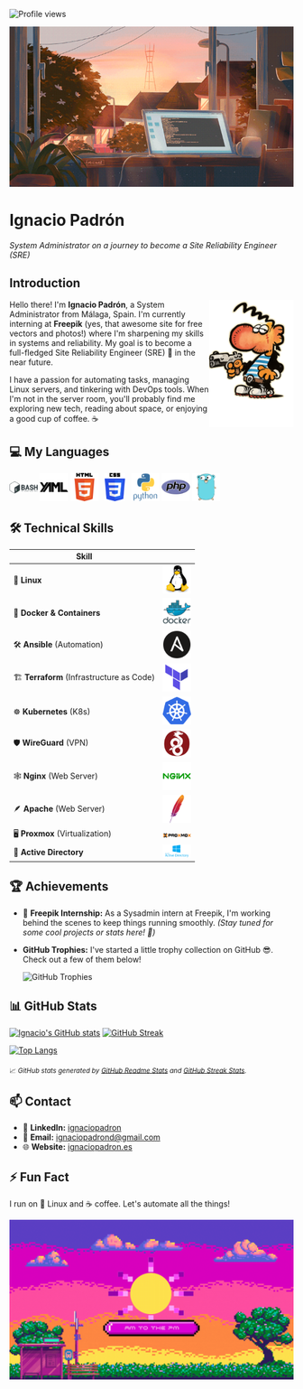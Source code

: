 
<img src="https://komarev.com/ghpvc/?username=ignaciopadron&style=flat-square&color=blue" alt="Profile views" /> <br>
<!-- Banner image -->
![GitHub Banner](images/ventana.gif)

# Ignacio Padrón
*System Administrator on a journey to become a Site Reliability Engineer (SRE)*

## Introduction
<img align="right" src="images/Maki.png" width="150" alt="Ignacio Padrón Avatar" />


Hello there! I'm **Ignacio Padrón**, a System Administrator from Málaga, Spain. I'm currently interning at **Freepik** (yes, that awesome site for free vectors and photos!) where I'm sharpening my skills in systems and reliability. My goal is to become a full-fledged Site Reliability Engineer (SRE) 🚀 in the near future.

I have a passion for automating tasks, managing Linux servers, and tinkering with DevOps tools. When I'm not in the server room, you'll probably find me exploring new tech, reading about space, or enjoying a good cup of coffee. ☕


## 💻 My Languages

<p align="left">
  <img src="images/bashimage.svg" alt="Bash" width="50" height="50" style="object-fit: contain;"/>
  <img src="images/YAMLimage.svg" alt="YAML" width="50" height="50" style="object-fit: contain;"/>
  <img src="images/HTML5_logo.png" alt="HTML" width="50" height="50" style="object-fit: contain;"/>
  <img src="images/CSS3_logo.svg" alt="CSS" width="50" height="50" style="object-fit: contain;"/>
  <img src="images/python-original-wordmark.svg" alt="Python" width="50"height="50" style="object-fit: contain;"/>
  <img src="images/phpimage.svg" alt="PHP" width="50" height="50" style="object-fit: contain;"/>
  <img src="images/golangimages.png" alt="Go" width="50" height="50" style="object-fit: contain;"/>
</p>


## 🛠️ Technical Skills

| Skill | |
|-------|--|
| 🐧 **Linux** | <img src="images/linux-original.svg" alt="Linux" width="50"/> |
| 🐳 **Docker & Containers** | <img src="images/docker-original-wordmark.svg" alt="Docker" width="50"/> |
| 🛠 **Ansible** (Automation) | <img src="images/ansible-plain.svg" alt="Ansible" width="50"/> |
| 🏗️ **Terraform** (Infrastructure as Code) | <img src="images/terraform-original.svg" alt="Terraform" width="50"/> |
| ☸️ **Kubernetes** (K8s) | <img src="images/kubernetesimage.svg" alt="Kubernetes" width="50"/> |
| 🛡️ **WireGuard** (VPN) | <img src="images/wireguard-logo-.png" alt="WireGuard" width="50"/> |
| 🕸️ **Nginx** (Web Server) | <img src="images/nginx-original.svg" alt="Nginx" width="50"/> |
| 🪶 **Apache** (Web Server) | <img src="images/apache.svg" alt="Apache" width="50"/> |
| 🖥️ **Proxmox** (Virtualization) | <img src="images/Proxmox.svg" alt="Proxmox" width="50"/> |
| 📂 **Active Directory** | <img src="images/Active-directory.png" alt="Active Directory" width="50"/> |




## 🏆 Achievements

- 🚀 **Freepik Internship:** As a Sysadmin intern at Freepik, I'm working behind the scenes to keep things running smoothly. *(Stay tuned for some cool projects or stats here! 🤫)*

- **GitHub Trophies:** I've started a little trophy collection on GitHub 😎. Check out a few of them below!

    ![GitHub Trophies](https://github-profile-trophy.vercel.app/?username=ignaciopadron&theme=gruvbox&no-bg=true&no-frame=true)



## 📊 GitHub Stats

<!-- GitHub Readme Stats (https://github.com/anuraghazra/github-readme-stats) and Streak Stats (https://github.com/DenverCoder1/github-readme-streak-stats) -->

[![Ignacio's GitHub stats](https://github-readme-stats.vercel.app/api?username=ignaciopadron&show_icons=true&theme=default&hide=issues&hide_border=true)](https://github.com/anuraghazra/github-readme-stats)
[![GitHub Streak](https://streak-stats.demolab.com?user=ignaciopadron&theme=default&hide_border=true)](https://github.com/DenverCoder1/github-readme-streak-stats)

[![Top Langs](https://github-readme-stats.vercel.app/api/top-langs/?username=ignaciopadron&layout=compact&theme=default&hide_border=true)](https://github.com/anuraghazra/github-readme-stats)

<sub>📈 _GitHub stats generated by [GitHub Readme Stats](https://github.com/anuraghazra/github-readme-stats) and [GitHub Streak Stats](https://github.com/DenverCoder1/github-readme-streak-stats)._</sub>


## 📫 Contact

- 💼 **LinkedIn:** [ignaciopadron](https://www.linkedin.com/in/ignaciopadron/)
- 📧 **Email:** [ignaciopadrond@gmail.com](mailto:ignaciopadrond@gmail.com)
- 🌐 **Website:** [ignaciopadron.es](https://ignaciopadron.es)

## ⚡ Fun Fact

I run on 🐧 Linux and ☕ coffee. Let's automate all the things!

![GitHub Banner](images/sol_rosa.gif)
